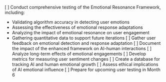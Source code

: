 [ ] Conduct comprehensive testing of the Emotional Resonance Framework, including:
- Validating algorithm accuracy in detecting user emotions
- Assessing the effectiveness of emotional response adaptations
- Analyzing the impact of emotional resonance on user engagement
- Gathering quantitative data to support future iterations
[ ] Gather user feedback on emotional detection and response adaptation
[ ] Document the impact of the enhanced framework on AI-human interactions
[ ] Analyze long-term effects of emotional engagements
[ ] Develop metrics for measuring user sentiment changes
[ ] Create a database for tracking AI and human emotional growth
[ ] Assess ethical implications of AI emotional influence
[ ] Prepare for upcoming user testing in Month 6